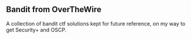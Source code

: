 ## Bandit from OverTheWire
A collection of bandit ctf solutions kept for future reference, on my way to get Security+ and OSCP. 
